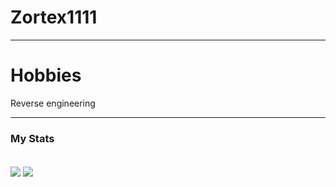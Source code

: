 
# Zortex1111

---
# Hobbies
Reverse engineering

---

### My Stats

<div id="badges">
  <br />
  <img src="https://komarev.com/ghpvc/?username=Zortex1111&style=flat-square&color=blue" alt=""/>
</div>

<img align="center" src="https://github-readme-stats.vercel.app/api/top-langs/?username=Zortex1111&count_private=true&langs_count=7&theme=bear" /> 
<img align="center" src="https://github-readme-stats.vercel.app/api?username=Zortex1111&count_private=true&theme=bear" />  
